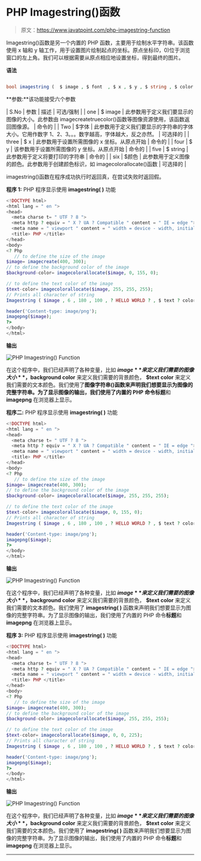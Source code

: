 # PHP Imagestring()函数

> 原文：<https://www.javatpoint.com/php-imagestring-function>

Imagestring()函数是另一个内置的 PHP 函数，主要用于绘制水平字符串。该函数使用 x 轴和 y 轴工作，用于设置图片绘制起点的坐标。原点坐标(0，0)位于浏览窗口的左上角。我们可以根据需要从原点相应地设置坐标，得到最终的图片。

**语法**

```php

bool imagestring (  $ image , $ font  , $ x , $ y , $ string , $ color )

```

**参数:**该功能接受六个参数

| S.No | 参数 | 描述 | 可选/强制 |
| one | $ image | 此参数用于定义我们要显示的图像的大小。此参数由 imagecreatetruecolor()函数等图像资源使用，该函数返回图像源。 | 命令的 |
| Two | $字体 | 此参数用于定义我们要显示的字符串的字体大小。它用作数字 1、2、3。。。数字越高，字体越大，反之亦然。 | 可选择的 |
| three | $ x | 此参数用于设置所需图像的 x 坐标。从原点开始 | 命令的 |
| four | $ y | 该参数用于设置所需图像的 y 坐标。从原点开始 | 命令的 |
| five | $ string | 此参数用于定义将要打印的字符串 | 命令的 |
| six | $颜色 | 此参数用于定义图像的颜色。此参数用于创建颜色标识，如 imagecolorallocate()函数 | 可选择的 |

imagestring()函数在程序成功执行时返回真，在尝试失败时返回假。

**程序 1:** PHP 程序显示使用 **imagestring( )** 功能

```php
<!DOCTYPE html>
<html lang = " en ">
<head>
  <meta charse t= " UTF ? 8 ">
  <meta http ? equiv = " X ? UA ? Compatible " content = " IE = edge ">
  <meta name = " viewport " content = " width = device - width, initial ? scale = 1 .0">
  <title> PHP </title>
</head>
<body>
<? Php
   // to define the size of the image
$image= imagecreate(400, 300);
// to define the background color of the image
$background-color= imagecolorallocate($image, 0, 155, 0);

// to define the text color of the image
$text-color= imagecolorallocate($image, 255, 255, 255);
// Prints all character of string 
Imagestring ( $image , 6 , 180 , 100 , ? HELLO WORLD ? , $ text ? color ) ;

header('Content-type: image/png');
imagepng($image);
?>
</body>
</html>

```

**输出**

![PHP Imagestring() Function](img/0dc8f0d796b00f1fe23d87f9b34f0e3a.png)

在这个程序中，我们已经声明了各种变量，比如 **$image** 来定义我们需要的图像大小**，$background color** 来定义我们需要的背景颜色， **$text color** 来定义我们需要的文本颜色。我们使用了**图像字符串()**函数来声明我们想要显示为图像的完整字符串。为了显示图像的输出，我们使用了内置的 PHP 命令**标题**和 **imagepng** 在浏览器上显示。

**程序二:** PHP 程序显示使用 **imagestring( )** 功能

```php
<!DOCTYPE html>
<html lang = " en ">
<head>
  <meta charse t= " UTF ? 8 ">
  <meta http ? equiv = " X ? UA ? Compatible " content = " IE = edge ">
  <meta name = " viewport " content = " width = device - width, initial ? scale = 1 .0">
  <title> PHP </title>
</head>
<body>
<? Php
   // to define the size of the image
$image= imagecreate(400, 300);
// to define the background color of the image
$background-color= imagecolorallocate($image, 255, 255, 255);

// to define the text color of the image
$text-color= imagecolorallocate($image, 0, 155, 0);
// Prints all character of string 
Imagestring ( $image , 6 , 180 , 100 , ? HELLO WORLD ? , $ text ? color ) ;

header('Content-type: image/png');
imagepng($image);
?>
</body>
</html>

```

**输出**

![PHP Imagestring() Function](img/d007898b9ce2ae8532c64494074a3e75.png)

在这个程序中，我们已经声明了各种变量，比如 **$image** 来定义我们需要的图像大小**，$background color** 来定义我们需要的背景颜色， **$text color** 来定义我们需要的文本颜色。我们使用了 **imagestring( )** 函数来声明我们想要显示为图像的完整字符串。为了显示图像的输出，我们使用了内置的 PHP 命令**标题**和 **imagepng** 在浏览器上显示。

**程序 3:** PHP 程序显示使用 **imagestring( )** 功能

```php
<!DOCTYPE html>
<html lang = " en ">
<head>
  <meta charse t= " UTF ? 8 ">
  <meta http ? equiv = " X ? UA ? Compatible " content = " IE = edge ">
  <meta name = " viewport " content = " width = device - width, initial ? scale = 1 .0">
  <title> PHP </title>
</head>
<body>
<? Php
   // to define the size of the image
$image= imagecreate(400, 300);
// to define the background color of the image
$background-color= imagecolorallocate($image, 255, 255, 255);

// to define the text color of the image
$text-color= imagecolorallocate($image, 0, 0, 225);
// Prints all character of string 
Imagestring ( $image , 6 , 180 , 100 , ? HELLO WORLD ? , $ text ? color ) ;

header('Content-type: image/png');
imagepng($image);
?>
</body>
</html>

```

**输出**

![PHP Imagestring() Function](img/11cd3f323baf9ce81ffad59fc595eb80.png)

在这个程序中，我们已经声明了各种变量，比如 **$image** 来定义我们需要的图像大小**，$background color** 来定义我们需要的背景颜色， **$text color** 来定义我们需要的文本颜色。我们使用了 **imagestring( )** 函数来声明我们想要显示为图像的完整字符串。为了显示图像的输出，我们使用了内置的 PHP 命令**标题**和 **imagepng** 在浏览器上显示。

* * *